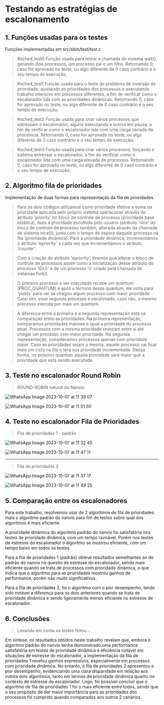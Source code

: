 # Testando as estratégias de escalonamento


## 1. Funções usadas para os testes

Funções implementadas em src/sbin/test/test.c

> #sched_test0
Função usada para testar a chamada de sistema wait(), gerando dois processos,
um processo pai e um filho. Retornando 0, caso for aprovado no teste,
ou algo diferente de 0 caso contrário e o seu tempo de execução;

> #sched_test1
Função usada para o teste do problema de inversão de prioridade,
ajustando as prioridades dos processos e executando trabalho intensivo em processos
diferentes, a fim de verificar como o escalanador lida com as prioridades dinâmicas.
Retornando 0, caso for aprovado no teste, ou algo diferente de 0
caso contrário e o seu tempo de execução;

> #sched_test2
Função usada para criar vários processos que estressam o escalonador,
alguns executando e outros em pausa, a fim de verificar como o escalonador lida
com uma carga variada de processos. Retornando 0, caso for aprovado no teste,
ou algo diferente de 0 caso contrário e o seu tempo de execução;

> #sched_test3
Função usada para criar vários processos, forçando o sistema estressar o escalonador,
a fim de verificar como o escalonador lida com uma carga elevada de processos.
Retornando 0, caso for aprovado no teste, ou algo diferente de 0
caso contrário e o seu tempo de execução;

## 2. Algoritmo fila de prioridades

Implementação de duas formas para representação da fila de prioridades.

>Para os dois códigos utilizamos como prioridade efetiva a soma da prioridade aplicada pelo próprio sistema operacional através
do atributo 'priority' no bloco de controle de processo (prioridade base estática), mais a prioridade escolhida pelo usuário
(atributo 'nice' do bloco de controle de processo também, alterada através da chamada de sistema nice()), junto com o
tempo de espera daquele processo na fila (prioridade dinâmica). Para a prioridade dinâmica, incrementamos o atributo
'epriority' a cada vez que incrementamos o atributo 'counter'.

>Com a criação do atributo 'epriority', tivemos que alterar o bloco de controle de processos assim como a inicialização desse
atributo do processo 'IDLE' e de um processo 'x' criado pela chamada de sistemas fork().

>O primeiro processo a ser executado recebe um quantum (PROC_QUANTUM) e após o término desse quantum, ele volta para
'yields' para ver se chegou algum processo com maior prioridade. Caso sim, esse segundo processo é escalonado, caso não,
o mesmo processo executa por mais um quantum.

>A diferença entre a primeira e a segunda representação está na comparação entre as prioridades. Na primeira representação,
comparamos prioridades maiores e igual a prioridade do processo atual. Processos com a mesma prioridade revezam entre si
até chegar um processo com maior prioridade. Na segunda representação, consideramos processos apenas com prioridade maior.
Caso as prioridades sejam a mesma, aquele processo vai ficar mais um ciclo na fila e terá sua prioridade incrementada.
Dessa forma, no próximo quantum aquela prioridade será maior que a prioridade que está sendo executada.

## 3. Teste no escalonador Round Robin

>ROUND-ROBIN natural do Nanvix

![WhatsApp Image 2023-10-07 at 11 39 07](https://github.com/isascarabelli/Nanvix/assets/73960096/6869f8fb-7058-4118-be27-5d5ab5c3e1b1)

![WhatsApp Image 2023-10-07 at 11 51 30](https://github.com/isascarabelli/Nanvix/assets/73960096/5ccc87a0-d86b-460b-bac9-7efc56b420c3)

## 4. Teste no escalonador Fila de Prioridades

>Fila de prioridades 1 - padrão

![WhatsApp Image 2023-10-07 at 11 32 45](https://github.com/isascarabelli/Nanvix/assets/73960096/635f0220-91b0-4a7c-af4f-2612bbcdb07f)

![WhatsApp Image 2023-10-07 at 11 47 11](https://github.com/isascarabelli/Nanvix/assets/73960096/6702e378-7f74-4430-852b-96f0d515095f)


- - - - - - - - - - - - - - - - - - - - - - - - - - - - - - - - - - - - - - - - - - - - - - - - - - - - - - - - - - - - - - 

>Fila de prioridades 2

![WhatsApp Image 2023-10-07 at 11 37 17](https://github.com/isascarabelli/Nanvix/assets/73960096/502336bd-7d56-4ea0-89f2-7b0ba8ab82eb)


![WhatsApp Image 2023-10-07 at 11 49 25](https://github.com/isascarabelli/Nanvix/assets/73960096/bea6c1dc-daf7-4378-aa5a-cb592b75b2a7)


## 5. Comparação entre os escalonadores

Para este trabalho, resolvemos usar de 2 algoritmos de fila de prioridades mais o algoritmo padrão do nanvix para fim de testes sobre qual dos algoritmos é mais eficiente.

A prioridade dinâmica do algoritmo padrão do nanvix foi satisfatória nos testes de prioridade dinâmica, com um tempo razoável. Porém nos testes de estresse do escalonador o algoritmo se mostrou eficiente, com um tempo baixo em todos os testes.

Para a fila de prioridades 1 (padrão) obteve resultados semelhantes ao do padrão do nanvix no quesito de estresse do escalonador, sendo mais eficiente quando se trata de processos com prioridade dinâmica, o que indica que o algoritmo para as prioridades mostrou ganhos de performance, porém não muito significativos.

Para a fila de prioridades 2, foi o algoritmo com o pior desempenho, tendo sido notável a diferença para os dois anteriores quando se trata de prioridade dinâmica e sendo ligeiramente menos eficiente no estresse de escalonador.

## 6. Conclusões 

> Levando em conta os testes feitos...

Em síntese, os resultados obtidos neste trabalho revelam que, embora o algoritmo padrão do nanvix tenha demonstrado uma performance satisfatória em testes de prioridade dinâmica e eficiência notável em situações de estresse do escalonador, a implementação da fila de prioridades 1 revelou ganhos expressivos, especialmente em processos com prioridade dinâmica. No entanto, a fila de prioridades 2 apresentou o pior desempenho, evidenciando uma clara disparidade em relação aos outros dois algoritmos, tanto em termos de prioridade dinâmica quanto no contexto de estresse do escalonador. Logo, foi possível concluir que o algoritmo de fila de prioridades 1 foi o mais eficiente entre todos, sendo que o seu propósito de dar maior importância para as prioridades dos processos foi cumprido quando comparados aos outros 2 cenários.

